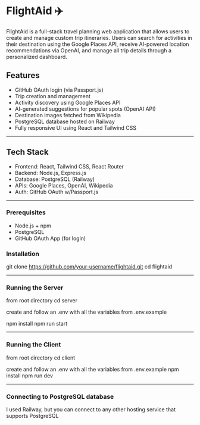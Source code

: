 # FlightAid ✈️

FlightAid is a full-stack travel planning web application that allows users to create and manage custom trip itineraries. Users can search for activities in their destination using the Google Places API, receive AI-powered location recommendations via OpenAI, and manage all trip details through a personalized dashboard.

## Features

- GitHub OAuth login (via Passport.js)
- Trip creation and management
- Activity discovery using Google Places API
- AI-generated suggestions for popular spots (OpenAI API)
- Destination images fetched from Wikipedia
- PostgreSQL database hosted on Railway
- Fully responsive UI using React and Tailwind CSS

---

## Tech Stack

- Frontend: React, Tailwind CSS, React Router
- Backend: Node.js, Express.js
- Database: PostgreSQL (Railway)
- APIs: Google Places, OpenAI, Wikipedia
- Auth: GitHub OAuth w/Passport.js

---

### Prerequisites

- Node.js + npm
- PostgreSQL
- GitHub OAuth App (for login)

### Installation

git clone https://github.com/your-username/flightaid.git
cd flightaid

--- 

### Running the Server

from root directory
cd server

create and follow an .env with all the variables from .env.example

npm install
npm run start

---

### Running the Client

from root directory
cd client

create and follow an .env with all the variables from .env.example
npm install
npm run dev

---

### Connecting to PostgreSQL database

I used Railway, but you can connect to any other hosting service that supports PostgreSQL

